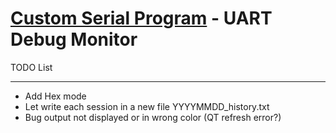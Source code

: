 [Custom Serial Program](zawiki.dyndns.org/~zas/zawiki/doku.php/tschinz:myprograms) - UART Debug Monitor
================================

TODO List

---
- Add Hex mode
- Let write each session in a new file YYYYMMDD_history.txt
- Bug output not displayed or in wrong color (QT refresh error?)

